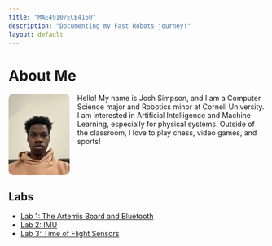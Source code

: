 ```yaml
---
title: "MAE4910/ECE4160"
description: "Documenting my Fast Robots journey!"
layout: default
---
```


# About Me

<div class="bio-container">
    <img src="assets/images/IMG_0931.jpg" alt="Profile Picture" style="float: left; margin-right: 15px; width: 120px; border-radius: 10px;">
    <p>Hello! My name is Josh Simpson, and I am a Computer Science major and Robotics minor at Cornell University. I am interested in Artificial Intelligence and Machine Learning, especially for physical systems. Outside of the classroom, I love to play chess, video games, and sports!</p>
</div>

<div style="clear: both;"></div>

## Labs
- [Lab 1: The Artemis Board and Bluetooth](docs/pages/lab1.md)
- [Lab 2: IMU](docs/pages/lab2.md)
- [Lab 3: Time of Flight Sensors](docs/pages/lab3.md)